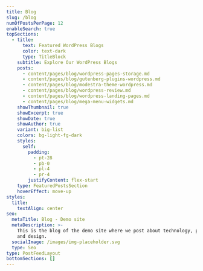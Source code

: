 ```yaml
---
title: Blog
slug: /blog
numOfPostsPerPage: 12
enableSearch: true
topSections:
  - title:
      text: Featured WordPress Blogs
      color: text-dark
      type: TitleBlock
    subtitle: Explore Our WordPress Blogs
    posts:
      - content/pages/blog/wordpress-pages-storage.md
      - content/pages/blog/gutenberg-plugins-wordpress.md
      - content/pages/blog/modestra-theme-wordpress.md
      - content/pages/blog/wordpress-review.md
      - content/pages/blog/wordpress-landing-pages.md
      - content/pages/blog/mega-menu-widgets.md
    showThumbnail: true
    showExcerpt: true
    showDate: true
    showAuthor: true
    variant: big-list
    colors: bg-light-fg-dark
    styles:
      self:
        padding:
          - pt-28
          - pb-0
          - pl-4
          - pr-4
        justifyContent: flex-start
    type: FeaturedPostsSection
    hoverEffect: move-up
styles:
  title:
    textAlign: center
seo:
  metaTitle: Blog - Demo site
  metaDescription: >-
    This is the blog of the demo site where we post about technology, product,
    and design.
  socialImage: /images/img-placeholder.svg
  type: Seo
type: PostFeedLayout
bottomSections: []
---
```


